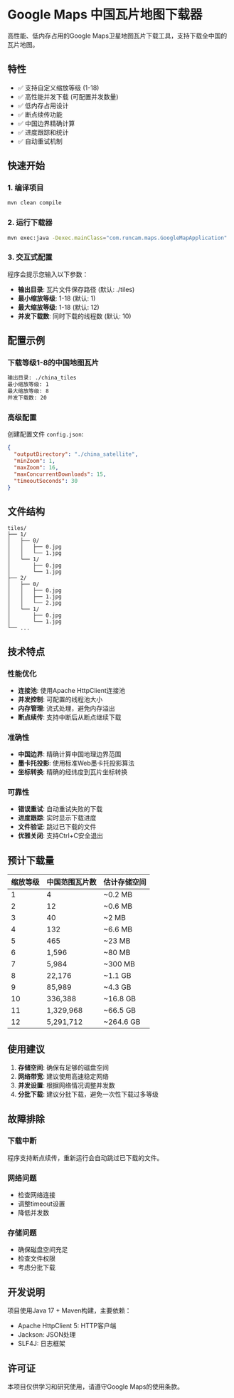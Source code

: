 # Google Maps 中国瓦片地图下载器

高性能、低内存占用的Google Maps卫星地图瓦片下载工具，支持下载全中国的瓦片地图。

## 特性

- ✅ 支持自定义缩放等级 (1-18)
- ✅ 高性能并发下载 (可配置并发数量)
- ✅ 低内存占用设计
- ✅ 断点续传功能
- ✅ 中国边界精确计算
- ✅ 进度跟踪和统计
- ✅ 自动重试机制

## 快速开始

### 1. 编译项目

```bash
mvn clean compile
```

### 2. 运行下载器

```bash
mvn exec:java -Dexec.mainClass="com.runcam.maps.GoogleMapApplication"
```

### 3. 交互式配置

程序会提示您输入以下参数：
- **输出目录**: 瓦片文件保存路径 (默认: ./tiles)
- **最小缩放等级**: 1-18 (默认: 1)
- **最大缩放等级**: 1-18 (默认: 12)
- **并发下载数**: 同时下载的线程数 (默认: 10)

## 配置示例

### 下载等级1-8的中国地图瓦片

```bash
输出目录: ./china_tiles
最小缩放等级: 1
最大缩放等级: 8
并发下载数: 20
```

### 高级配置

创建配置文件 `config.json`:

```json
{
  "outputDirectory": "./china_satellite",
  "minZoom": 1,
  "maxZoom": 16,
  "maxConcurrentDownloads": 15,
  "timeoutSeconds": 30
}
```

## 文件结构

```
tiles/
├── 1/
│   ├── 0/
│   │   ├── 0.jpg
│   │   └── 1.jpg
│   └── 1/
│       ├── 0.jpg
│       └── 1.jpg
├── 2/
│   ├── 0/
│   │   ├── 0.jpg
│   │   ├── 1.jpg
│   │   └── 2.jpg
│   └── 1/
│       ├── 0.jpg
│       └── 1.jpg
└── ...
```

## 技术特点

### 性能优化
- **连接池**: 使用Apache HttpClient连接池
- **并发控制**: 可配置的线程池大小
- **内存管理**: 流式处理，避免内存溢出
- **断点续传**: 支持中断后从断点继续下载

### 准确性
- **中国边界**: 精确计算中国地理边界范围
- **墨卡托投影**: 使用标准Web墨卡托投影算法
- **坐标转换**: 精确的经纬度到瓦片坐标转换

### 可靠性
- **错误重试**: 自动重试失败的下载
- **进度跟踪**: 实时显示下载进度
- **文件验证**: 跳过已下载的文件
- **优雅关闭**: 支持Ctrl+C安全退出

## 预计下载量

| 缩放等级 | 中国范围瓦片数 | 估计存储空间 |
|----------|----------------|--------------|
| 1        | 4              | ~0.2 MB      |
| 2        | 12             | ~0.6 MB      |
| 3        | 40             | ~2 MB        |
| 4        | 132            | ~6.6 MB      |
| 5        | 465            | ~23 MB       |
| 6        | 1,596          | ~80 MB       |
| 7        | 5,984          | ~300 MB      |
| 8        | 22,176         | ~1.1 GB      |
| 9        | 85,989         | ~4.3 GB      |
| 10       | 336,388        | ~16.8 GB     |
| 11       | 1,329,968      | ~66.5 GB     |
| 12       | 5,291,712      | ~264.6 GB    |

## 使用建议

1. **存储空间**: 确保有足够的磁盘空间
2. **网络带宽**: 建议使用高速稳定网络
3. **并发设置**: 根据网络情况调整并发数
4. **分批下载**: 建议分批下载，避免一次性下载过多等级

## 故障排除

### 下载中断
程序支持断点续传，重新运行会自动跳过已下载的文件。

### 网络问题
- 检查网络连接
- 调整timeout设置
- 降低并发数

### 存储问题
- 确保磁盘空间充足
- 检查文件权限
- 考虑分批下载

## 开发说明

项目使用Java 17 + Maven构建，主要依赖：
- Apache HttpClient 5: HTTP客户端
- Jackson: JSON处理
- SLF4J: 日志框架

## 许可证

本项目仅供学习和研究使用，请遵守Google Maps的使用条款。